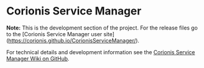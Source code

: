 # Corionis Service Manager

**Note:** This is the development section of the project. For the release files go to the [Corionis Service Manager user site] (https://corionis.github.io/CorionisServiceManager/).

For technical details and development information see the [Corionis Service Manager Wiki on GitHub](https://github.com/Corionis/CorionisServiceManager/wiki).
